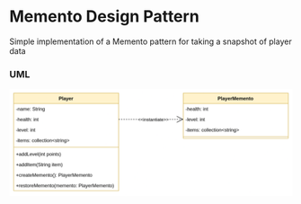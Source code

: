 # Memento Design Pattern

Simple implementation of a Memento pattern for taking a snapshot of player data

### UML

![UML Diagram](./UML/uml.png)
